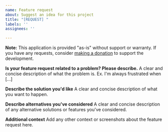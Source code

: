 ```yaml
---
name: Feature request
about: Suggest an idea for this project
title: "[REQUEST] "
labels: ''
assignees: ''

---
```


**Note:** This application is provided "as-is" without support or warranty. If you have any requests, consider [making a donation](https://www.paypal.com/cgi-bin/webscr?business=teejeetech@gmail.com&cmd=_xclick&currency_code=USD&item_name=Timeshift+Donation) to support the development.

**Is your feature request related to a problem? Please describe.**
A clear and concise description of what the problem is. Ex. I'm always frustrated when [...]

**Describe the solution you'd like**
A clear and concise description of what you want to happen.

**Describe alternatives you've considered**
A clear and concise description of any alternative solutions or features you've considered.

**Additional context**
Add any other context or screenshots about the feature request here.
